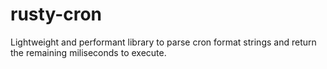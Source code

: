 # rusty-cron
Lightweight and performant library to parse cron format strings and return the remaining miliseconds to execute.
